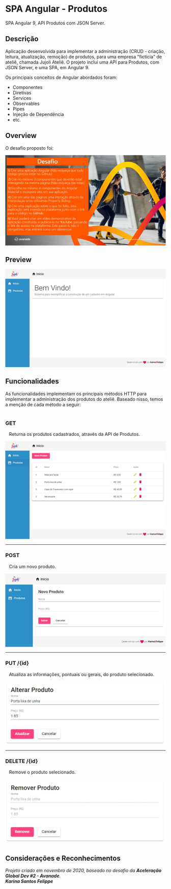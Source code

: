 # SPA Angular - Produtos
 SPA Angular 9, API Produtos com JSON Server.
 
 
## Descrição

Aplicação desenvolvida para implementar a administração (CRUD - criação, leitura, atualização, remoção) de produtos, para uma empresa "fictícia" de ateliê, chamada Jujoli Ateliê.
O projeto inclui uma API para Produtos, com JSON Server, e uma SPA, em Angular 9.

Os principais conceitos de Angular abordados foram:
* Componentes
* Diretivas
* Services
* Observables
* Pipes
* Injeção de Dependência
* etc.


## Overview

O desafio proposto foi:

<p align="center">
  <img src="https://raw.githubusercontent.com/karinasantosfelippe/SPA-Angular/main/.github/desafio.jpg" />
</p>


## Preview

<p align="center">
  <img src="https://raw.githubusercontent.com/karinasantosfelippe/SPA-Angular/main/.github/inicio.jpg" />
</p>


## Funcionalidades

As funcionalidades implementam os principais métodos HTTP para implementar a administração dos produtos do ateliê.
Baseado nisso, temos a menção de cada método a seguir:
<br/><br/>


### GET

&nbsp;&nbsp;&nbsp;Returna os produtos cadastrados, através da API de Produtos.<br/>

<p align="center">
  <img src="https://raw.githubusercontent.com/karinasantosfelippe/SPA-Angular/main/.github/produtos.jpg" />
</p>


---

### POST

&nbsp;&nbsp;&nbsp;Cria um novo produto.

<p align="center">
  <img src="https://raw.githubusercontent.com/karinasantosfelippe/SPA-Angular/main/.github/novo-produto.jpg" />
</p>


---

### PUT /{id}

&nbsp;&nbsp;&nbsp;Atualiza as informações, pontuais ou gerais, do produto selecionado.

<p>
  <img src="https://raw.githubusercontent.com/karinasantosfelippe/SPA-Angular/main/.github/alterar-produto.jpg" />
</p>


---

### DELETE /{id}

&nbsp;&nbsp;&nbsp;Remove o produto selecionado.
<p>
  <img src="https://raw.githubusercontent.com/karinasantosfelippe/SPA-Angular/main/.github/remover-produto.jpg" />
</p>




## Considerações e Reconhecimentos

*Projeto criado em novembro de 2020, baseado no desafio da **Aceleração Global Dev #2 - Avanade**.*
<br/>
*__Karina Santos Felippe__*
